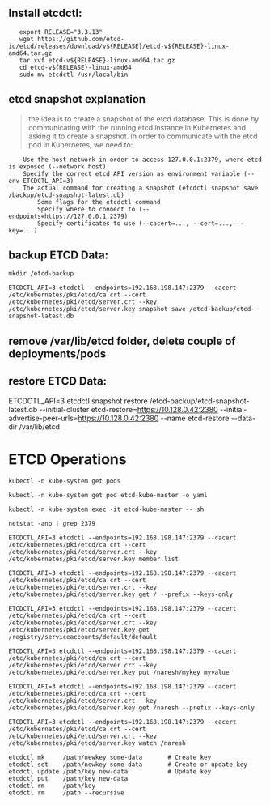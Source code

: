 
## Install etcdctl: 

```
   export RELEASE="3.3.13"
   wget https://github.com/etcd-io/etcd/releases/download/v${RELEASE}/etcd-v${RELEASE}-linux-amd64.tar.gz
   tar xvf etcd-v${RELEASE}-linux-amd64.tar.gz
   cd etcd-v${RELEASE}-linux-amd64
   sudo mv etcdctl /usr/local/bin
````
## etcd snapshot explanation

> the idea is to create a snapshot of the etcd database. This is done by communicating with the running etcd instance in Kubernetes and asking it to create a snapshot. 
> in order to communicate with the etcd pod in Kubernetes, we need to:

```
	Use the host network in order to access 127.0.0.1:2379, where etcd is exposed (--network host)
	Specify the correct etcd API version as environment variable (--env ETCDCTL_API=3)
	The actual command for creating a snapshot (etcdctl snapshot save /backup/etcd-snapshot-latest.db)
		Some flags for the etcdctl command
		Specify where to connect to (--endpoints=https://127.0.0.1:2379)
		Specify certificates to use (--cacert=..., --cert=..., --key=...)
```	

## backup ETCD Data:

`mkdir /etcd-backup`

`ETCDCTL_API=3 etcdctl --endpoints=192.168.198.147:2379 --cacert /etc/kubernetes/pki/etcd/ca.crt --cert /etc/kubernetes/pki/etcd/server.crt --key /etc/kubernetes/pki/etcd/server.key snapshot save /etcd-backup/etcd-snapshot-latest.db`

## remove /var/lib/etcd folder, delete couple of deployments/pods

## restore ETCD Data:

ETCDCTL_API=3 etcdctl snapshot restore /etcd-backup/etcd-snapshot-latest.db --initial-cluster etcd-restore=https://10.128.0.42:2380 --initial-advertise-peer-urls=https://10.128.0.42:2380 --name etcd-restore --data-dir /var/lib/etcd


# ETCD Operations 

`kubectl -n kube-system get pods` 

`kubectl -n kube-system get pod etcd-kube-master -o yaml`

`kubectl -n kube-system exec -it etcd-kube-master -- sh`

`netstat -anp | grep 2379`

`ETCDCTL_API=3 etcdctl --endpoints=192.168.198.147:2379 --cacert /etc/kubernetes/pki/etcd/ca.crt --cert /etc/kubernetes/pki/etcd/server.crt --key /etc/kubernetes/pki/etcd/server.key member list`

`ETCDCTL_API=3 etcdctl --endpoints=192.168.198.147:2379 --cacert /etc/kubernetes/pki/etcd/ca.crt --cert /etc/kubernetes/pki/etcd/server.crt --key /etc/kubernetes/pki/etcd/server.key get / --prefix --keys-only`

`ETCDCTL_API=3 etcdctl --endpoints=192.168.198.147:2379 --cacert /etc/kubernetes/pki/etcd/ca.crt --cert /etc/kubernetes/pki/etcd/server.crt --key /etc/kubernetes/pki/etcd/server.key get /registry/serviceaccounts/default/default`

`ETCDCTL_API=3 etcdctl --endpoints=192.168.198.147:2379 --cacert /etc/kubernetes/pki/etcd/ca.crt --cert /etc/kubernetes/pki/etcd/server.crt --key /etc/kubernetes/pki/etcd/server.key put /naresh/mykey myvalue`

`ETCDCTL_API=3 etcdctl --endpoints=192.168.198.147:2379 --cacert /etc/kubernetes/pki/etcd/ca.crt --cert /etc/kubernetes/pki/etcd/server.crt --key /etc/kubernetes/pki/etcd/server.key get /naresh --prefix --keys-only`

`ETCDCTL_API=3 etcdctl --endpoints=192.168.198.147:2379 --cacert /etc/kubernetes/pki/etcd/ca.crt --cert /etc/kubernetes/pki/etcd/server.crt --key /etc/kubernetes/pki/etcd/server.key watch /naresh`

```
etcdctl mk     /path/newkey some-data       # Create key
etcdctl set    /path/newkey some-data       # Create or update key
etcdctl update /path/key new-data           # Update key
etcdctl put    /path/key new-data
etcdctl rm     /path/key
etcdctl rm     /path --recursive
```
